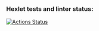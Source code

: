 ### Hexlet tests and linter status:
[![Actions Status](https://github.com/SaenkoJr/rails-project-lvl4/workflows/hexlet-check/badge.svg)](https://github.com/SaenkoJr/rails-project-lvl4/actions)